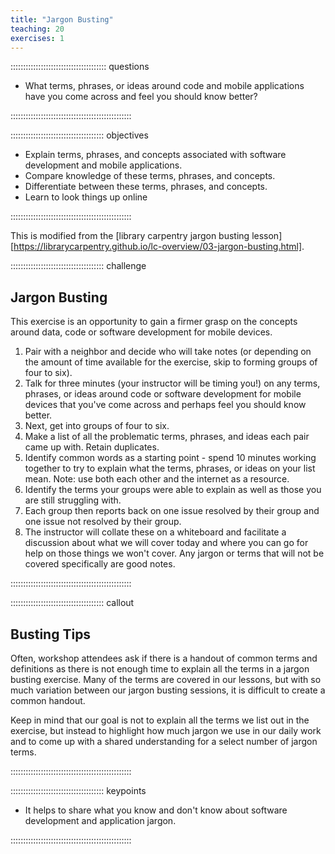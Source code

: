 ```yaml
---
title: "Jargon Busting"
teaching: 20
exercises: 1
---
```


:::::::::::::::::::::::::::::::::::::: questions 

- What terms, phrases, or ideas around code and mobile applications
have you come across and feel you should know better?

::::::::::::::::::::::::::::::::::::::::::::::::

::::::::::::::::::::::::::::::::::::: objectives

- Explain terms, phrases, and concepts associated with software development and mobile applications.
- Compare knowledge of these terms, phrases, and concepts.
- Differentiate between these terms, phrases, and concepts.
- Learn to look things up online

::::::::::::::::::::::::::::::::::::::::::::::::

This is modified from the
[library carpentry jargon busting lesson][https://librarycarpentry.github.io/lc-overview/03-jargon-busting.html].

::::::::::::::::::::::::::::::::::::: challenge 

## Jargon Busting

This exercise is an opportunity to gain a firmer grasp on the concepts around data, code or software development for mobile devices.

1. Pair with a neighbor and decide who will take notes (or depending on the amount of time available for the exercise, skip to forming groups of four to six).
2. Talk for three minutes (your instructor will be timing you!) on any terms, phrases, or ideas around code or software development for mobile devices that you've come across and perhaps feel you should know better.
3. Next, get into groups of four to six.
4. Make a list of all the problematic terms, phrases, and ideas each pair came up with. Retain duplicates.
5. Identify common words as a starting point - spend 10 minutes working together to try to explain what the terms, phrases, or ideas on your list mean.  Note: use both each other and the internet as a resource.
6. Identify the terms your groups were able to explain as well as those you are still struggling with.
7. Each group then reports back on one issue resolved by their group and one issue not resolved by their group.
8. The instructor will collate these on a whiteboard and facilitate a discussion about what we will cover today and where you can go for help on those things we won't cover. Any jargon or terms that will not be covered specifically are good notes.


::::::::::::::::::::::::::::::::::::::::::::::::


::::::::::::::::::::::::::::::::::::: callout

## Busting Tips

Often, workshop attendees ask if there is a handout of common terms and definitions as there is not enough time to explain all the terms in a jargon busting exercise. Many of the terms are covered in our lessons, but with so much variation between our jargon busting sessions, it is difficult to create a common handout.

Keep in mind that our goal is not to explain all the terms we list out in the exercise, but instead to highlight how much jargon we use in our daily work and to come up with a shared understanding for a select number of jargon terms.

::::::::::::::::::::::::::::::::::::::::::::::::


::::::::::::::::::::::::::::::::::::: keypoints 

- It helps to share what you know and don't know about software development and application jargon.

::::::::::::::::::::::::::::::::::::::::::::::::

